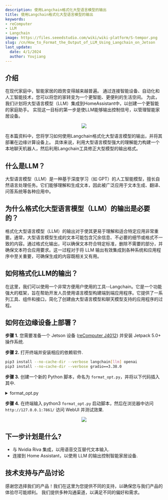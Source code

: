 ```yaml
---
description: 使用Langchain格式化大型语言模型的输出
title: 使用Langchain格式化大型语言模型的输出
keywords:
- reComputer
- LLM
- Langchain
image: https://files.seeedstudio.com/wiki/wiki-platform/S-tempor.png
slug: /cn/How_to_Format_the_Output_of_LLM_Using_Langchain_on_Jetson
last_update:
  date: 4/1/2024
  author: Youjiang
---
```



## 介绍

在现代家庭中，智能家居的趋势变得越来越普遍。 通过连接智能设备、自动化和人工智能技术，您可以将您的家转变为一个更智能、更便利的生活空间。 为此，我们计划将大型语言模型（LLM）集成到HomeAssistant中，以创建一个更智能的家庭助手。 实现这一目标的第一步是使LLM能够输出控制信号，以管理智能家居设备。

<div align="center">
    <img width={800} 
     src="https://files.seeedstudio.com/wiki/reComputer/Application/Format_LLM_Opt/ai_assistant.png" />
</div>


在本篇资料中，您将学习如何使用Langchain格式化大型语言模型的输出，并将其部署在边缘计算设备上。 具体来说，利用大型语言模型强大的理解能力构建一个本地聊天机器人，然后利用Langchain工具修正大型模型的输出格式。

## 什么是LLM？
大型语言模型（LLM）是一种基于深度学习（如 GPT）的人工智能模型，擅长自然语言处理任务。它们能够理解和生成文本，因此被广泛应用于文本生成、翻译、问答系统等各种应用中。

## 为什么格式化大型语言模型（LLM）的输出是必要的？

格式化大型语言模型（LLM）的输出对于使其更易于理解和适合特定应用非常重要。通常，大型语言模型生成的文本可能包含冗余信息、不必要的细节或格式不一致的内容。通过格式化输出，可以确保文本符合特定标准，删除不需要的部分，并确保文本符合应用要求。这一过程对于将 LLM 输出有效集成到各种系统和应用程序中至关重要，可确保生成的内容既相关又有用。

## 如何格式化LLM的输出？
在这里，我们可以使用一个非常方便用户使用的工具--Langchain。它是一个功能强大的框架，旨在帮助开发人员使用语言模型构建端到端应用程序。它提供了一系列工具、组件和接口，简化了创建由大型语言模型和聊天模型支持的应用程序的过程。

## 如何在边缘设备上部署？

**步骤 1.** 您需要准备一个 Jetson 设备 ([reComputer J4012](https://www.seeedstudio.com/reComputer-J4012-p-5586.html?queryID=3d7dba9378be2accafeaff54420edb6a&objectID=5586&indexName=bazaar_retailer_products)) 并安装 Jetpack 5.0+ 操作系统.

**步骤 2.** 打开终端并安装相应的依赖软件.

```bash
pip3 install --no-cache-dir --verbose langchain[llm] openai
pip3 install --no-cache-dir --verbose gradio==3.38.0
```

**步骤 3.** 创建一个新的 Python 脚本，命名为 `format_opt.py`，并将以下代码插入其中.

<details>

<summary> format_opt.py</summary>

```python
import copy

import gradio as gr
from langchain.llms import LlamaCpp
from langchain.output_parsers import StructuredOutputParser, ResponseSchema
from langchain.prompts import PromptTemplate
from langchain.llms import OpenAI
import os
os.environ["OPENAI_API_KEY"] = "your openai api key"


class ChatBot:
    def __init__(self, llama_model_path=None,history_length=3):
        self.chat_history = []
        self.history_threshold = history_length
        self.llm = None
        if llama_model_path is not None:
            self.llm = LlamaCpp(
                model_path=llama_model_path,
                temperature=0.75,
                max_tokens=2000,
                top_p=1
            )
        else:
            self.llm = OpenAI(model_name="text-davinci-003")

        response_schemas = [
            ResponseSchema(name="user_input", description="This is the user's input"),
            ResponseSchema(name="suggestion", type="string", description="your suggestion"),
            ResponseSchema(name="control", description="This is your response"),
            ResponseSchema(name="temperature", type="int", description="This is used to indicate the degrees "
                                                                       "centigrade temperature of the air conditioner.")
        ]
        self.output_parser = StructuredOutputParser.from_response_schemas(response_schemas)
        self.format_instructions = self.output_parser.get_format_instructions()

        self.template = """
            Now you are a smart speaker, and you need to determine whether to turn on the air conditioner based on the
            user's input.
            In the suggestion section, please reply normal conversation.
            In the control section, if you need to turn on the air conditioner, please reply with <1>; if you need to 
            turn off the air conditioner, please reply with <0>.
            
            {format_instructions}
            
            Please do not generate any comments.
            
            % USER INPUT:
            {user_input}

            YOUR RESPONSE:
        """
        self.prompt = PromptTemplate(
            input_variables=["user_input"],
            partial_variables={"format_instructions": self.format_instructions},
            template=self.template
        )

    def format_chat_prompt(self, message):
        prompt = ""
        for turn in self.chat_history:
            user_message, bot_message = turn
            prompt = f"{prompt}\nUser: {user_message}\nAssistant: {bot_message}"
        prompt = f"{prompt}\nUser: {message}\nAssistant:"
        return prompt

    def respond(self, message):
        prompt = self.prompt.format(user_input=message)
        formatted_prompt = self.format_chat_prompt(prompt)
        bot_message = self.llm(formatted_prompt)
        # self.output_parser.parse(bot_message)

        if len(self.chat_history) >= self.history_threshold:
            del self.chat_history[0]
        self.chat_history.append((message, bot_message))
        return "", self.chat_history

    def run_webui(self):
        with gr.Blocks() as demo:
            gr.Markdown("# This is a demo for format output of LLM")
            chatbot = gr.Chatbot(height=500)
            msg = gr.Textbox(label="Prompt")
            btn = gr.Button("Submit")
            clear = gr.ClearButton(components=[msg, chatbot], value="Clear console")

            btn.click(self.respond, inputs=[msg], outputs=[msg, chatbot])
            msg.submit(self.respond, inputs=[msg], outputs=[msg, chatbot])

        gr.close_all()
        demo.launch()


if __name__ == '__main__':
    chatbot_ins = ChatBot("/home/nvidia/Mirror/llama-2-7b-chat.Q4_0.gguf")
    chatbot_ins.run_webui()

```

</details>

**步骤 4.** 在终端输入 python3 `format_opt.py` 启动脚本，然后在浏览器中访问 `http://127.0.0.1:7861/` 访问 WebUI 并测试效果.


<div align="center">
    <img width={800} 
     src="https://files.seeedstudio.com/wiki/reComputer/Application/Format_LLM_Opt/format_llm_opt.gif" />
</div>


## 下一步计划是什么?
- 与 Nvidia Riva 集成，以用语音交互替代文本输入.
- 连接到 Home Assistant，以使用 LLM 的输出控制智能家居设备.


<!-- Code END -->

## 技术支持与产品讨论

感谢您选择我们的产品！我们在这里为您提供不同的支持，以确保您与我们产品的体验尽可能顺利。 我们提供多种沟通渠道，以满足不同的偏好和需求。

<div class="button_tech_support_container">
<a href="https://forum.seeedstudio.com/" class="button_forum"></a> 
<a href="https://www.seeedstudio.com/contacts" class="button_email"></a>
</div>

<div class="button_tech_support_container">
<a href="https://discord.gg/eWkprNDMU7" class="button_discord"></a> 
<a href="https://github.com/Seeed-Studio/wiki-documents/discussions/69" class="button_discussion"></a>
</div>

